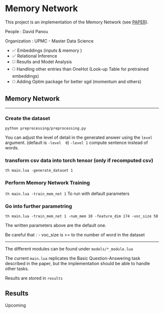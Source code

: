 # Memory Network

This project is an implementation of the Memory Network (see [PAPER](https://arxiv.org/abs/1410.3916)).

People : David Panou

Organization : UPMC - Master Data Science

- :white_check_mark: Embeddings (inputs & memory )
- :white_check_mark: Relational Inference
- :white_medium_square: Results and Model Analysis
- :white_medium_square: Handling other entries than OneHot (Look-up Table for pretrained embeddings)
- :white_medium_square: Adding Optim package for better sgd (momentum and others)

## Memory Network

---

### Create the dataset

`python preprocessing/preprocessing.py`

You can adjust the level of detail in the generated answer using the `level` argument.  (default is `-level  0`) `-level 1` compute sentence instead of words.

### transform csv data into torch tensor (only if recomputed csv)

`th main.lua -generate_dataset 1`

### Perform Memory Network Training

`th main.lua -train_mem_net 1`  To run with default parameters

### Go into further parametring 

`th main.lua -train_mem_net 1 -num_mem 10 -feature_dim 174 -voc_size 58`

The written parameters above are the default one.

Be careful that :
    - voc_size is >= to the number of word in the dataset

---

The different modules can be found under `models/*_module.lua`

The current `main.lua` replicates the Basic Question-Answering task described in the paper, but the implementation should be able to handle other tasks.

Results are stored in `results`

## Results

Upcoming